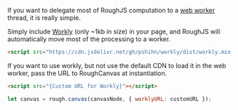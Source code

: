 If you want to delegate most of RoughJS computation to a [web worker](https://developer.mozilla.org/en-US/docs/Web/API/Worker) thread, it is really simple. 

Simply include [Workly](https://github.com/pshihn/workly) (only ~1kb in size) in your page, and RoughJS will automatically move most of the processing to a worker. 

```html
<script src="https://cdn.jsdelivr.net/gh/pshihn/workly/dist/workly.min.js"></script>
```

If you want to use workly, but not use the default CDN to load it in the web worker, pass the URL to RoughCanvas at instantiation.

```html
<script src="{Custom URL for Workly}"></script>
```
```javascript
let canvas = rough.canvas(canvasNode, { worklyURL: customURL });
```
